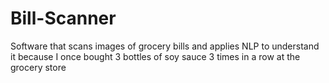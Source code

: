 # Bill-Scanner
Software that scans images of grocery bills and applies NLP to understand it because I once bought 3 bottles of soy sauce 3 times in a row at the grocery store
